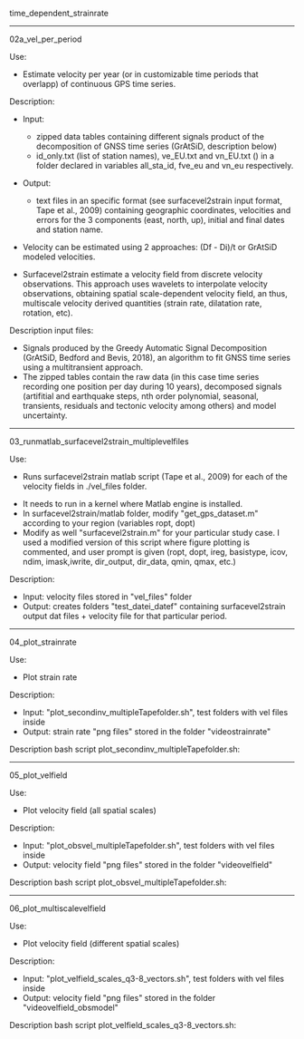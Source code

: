 time_dependent_strainrate

------------------------------------------------------------------------------------------------------------

02a_vel_per_period

Use: 
* Estimate velocity per year (or in customizable time periods that overlapp) of continuous GPS time series.

Description: 

- Input: 
    - zipped data tables containing different signals product of the decomposition of GNSS time series (GrAtSiD, description below)
    - id_only.txt (list of station names), ve_EU.txt and vn_EU.txt () in a folder declared in variables all_sta_id, fve_eu and vn_eu respectively.  
- Output: 
    - text files in an specific format (see surfacevel2strain input format, Tape et al., 2009) containing geographic coordinates, velocities and errors for the 3 components (east, north, up), initial and final dates and station name.

- Velocity can be estimated using 2 approaches: (Df - Di)/t or GrAtSiD modeled velocities. 
- Surfacevel2strain estimate a velocity field from discrete velocity observations. This approach uses wavelets to interpolate velocity observations, obtaining spatial scale-dependent velocity field, an thus, multiscale velocity derived quantities (strain rate, dilatation rate, rotation, etc).

Description input files:
- Signals produced by the Greedy Automatic Signal Decomposition (GrAtSiD, Bedford and Bevis, 2018), an algorithm to fit GNSS time series using a multitransient approach.
- The zipped tables contain the raw data (in this case time series recording one position per day during 10 years), decomposed signals (artifitial and earthquake steps, nth order polynomial, seasonal, transients, residuals and tectonic velocity among others) and model uncertainty.

------------------------------------------------------------------------------------------------------------

03_runmatlab_surfacevel2strain_multiplevelfiles

Use: 
* Runs surfacevel2strain matlab script (Tape et al., 2009) for each of the velocity fields in ./vel_files folder.

- It needs to run in a kernel where Matlab engine is installed.
- In surfacevel2strain/matlab folder, modify "get_gps_dataset.m" according to your region (variables ropt, dopt)
- Modify as well "surfacevel2strain.m" for your particular study case. I used a modified version of this script where figure plotting is commented, and user prompt is given (ropt, dopt, ireg, basistype, icov, ndim, imask,iwrite, dir_output, dir_data, qmin, qmax, etc.)

Description: 
- Input: velocity files stored in "vel_files" folder 
- Output: creates folders "test_datei_datef" containing surfacevel2strain output dat files + velocity file for that particular period. 

------------------------------------------------------------------------------------------------------------

04_plot_strainrate

Use: 
- Plot strain rate  

Description: 
- Input: "plot_secondinv_multipleTapefolder.sh", test folders with vel files inside 
- Output: strain rate "png files" stored in the folder "videostrainrate"

Description bash script plot_secondinv_multipleTapefolder.sh:
 
 

------------------------------------------------------------------------------------------------------------

05_plot_velfield

Use: 
- Plot velocity field (all spatial scales) 

Description: 
- Input: "plot_obsvel_multipleTapefolder.sh", test folders with vel files inside 
- Output: velocity field "png files" stored in the folder "videovelfield"

Description bash script plot_obsvel_multipleTapefolder.sh:
 
 

------------------------------------------------------------------------------------------------------------

06_plot_multiscalevelfield

Use: 
- Plot velocity field (different spatial scales) 

Description: 
- Input: "plot_velfield_scales_q3-8_vectors.sh", test folders with vel files inside 
- Output: velocity field "png files" stored in the folder "videovelfield_obsmodel"

Description bash script plot_velfield_scales_q3-8_vectors.sh:
 
 
